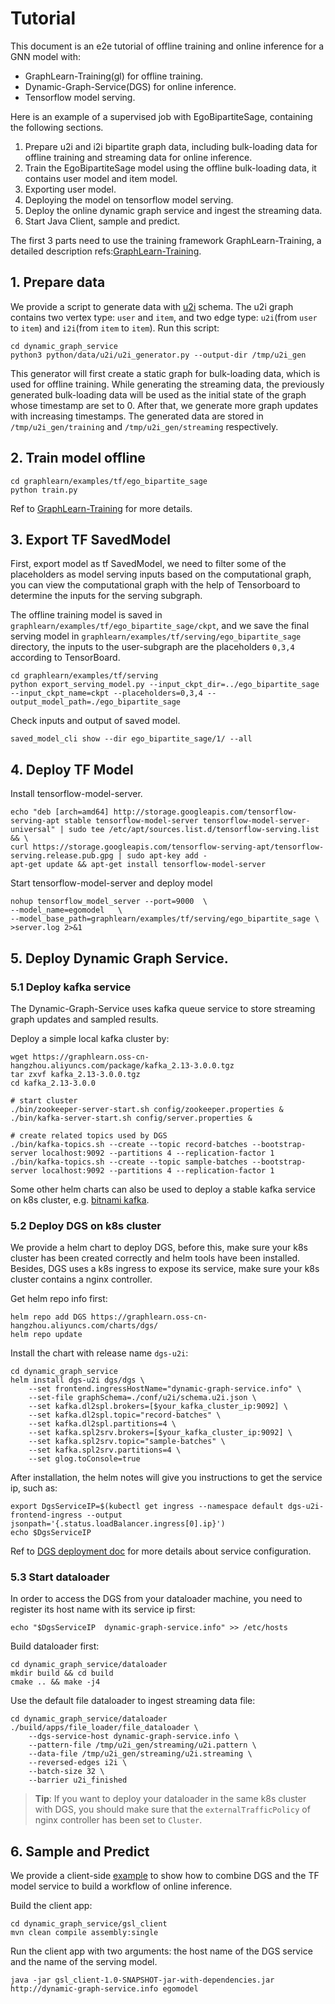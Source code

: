 # Tutorial

This document is an e2e tutorial of offline training and online inference for a GNN model with:
  - GraphLearn-Training(gl) for offline training.
  - Dynamic-Graph-Service(DGS) for online inference.
  - Tensorflow model serving.

Here is an example of a supervised job with EgoBipartiteSage, containing the following sections.
1. Prepare u2i and i2i bipartite graph data, including bulk-loading data for offline training and streaming data for online inference.
2. Train the EgoBipartiteSage model using the offline bulk-loading data, it contains user model and item model.
3. Exporting user model.
4. Deploying the model on tensorflow model serving.
5. Deploy the online dynamic graph service and ingest the streaming data.
6. Start Java Client, sample and predict.

The first 3 parts need to use the training framework GraphLearn-Training, a detailed description refs:[GraphLearn-Training](../gl/intro.md).

## 1. Prepare data

We provide a script to generate data with [u2i](https://github.com/alibaba/graph-learn/blob/master/dynamic_graph_service/conf/u2i/schema.u2i.json) schema.
The u2i graph contains two vertex type: `user` and `item`, and two edge type: `u2i`(from `user` to `item`) and `i2i`(from `item` to `item`).
Run this script:

```shell
cd dynamic_graph_service
python3 python/data/u2i/u2i_generator.py --output-dir /tmp/u2i_gen
```

This generator will first create a static graph for bulk-loading data, which is used for offline training.
While generating the streaming data, the previously generated bulk-loading data will be used as the initial state
of the graph whose timestamp are set to 0. After that, we generate more graph updates with increasing timestamps.
The generated data are stored in `/tmp/u2i_gen/training` and `/tmp/u2i_gen/streaming` respectively.


## 2. Train model offline

```shell
cd graphlearn/examples/tf/ego_bipartite_sage
python train.py
```

Ref to [GraphLearn-Training](../gl/intro.md) for more details.


## 3. Export TF SavedModel


First, export model as tf SavedModel, we need to filter some of the placeholders as model serving inputs based on the
computational graph, you can view the computational graph with the help of Tensorboard to determine the inputs for the
serving subgraph.

The offline training model is saved in `graphlearn/examples/tf/ego_bipartite_sage/ckpt`, and we save the final serving model in
`graphlearn/examples/tf/serving/ego_bipartite_sage` directory, the inputs to the user-subgraph are the placeholders `0,3,4` according to TensorBoard.

```shell
cd graphlearn/examples/tf/serving
python export_serving_model.py --input_ckpt_dir=../ego_bipartite_sage --input_ckpt_name=ckpt --placeholders=0,3,4 --output_model_path=./ego_bipartite_sage
```

Check inputs and output of saved model.
```shell
saved_model_cli show --dir ego_bipartite_sage/1/ --all
```

## 4. Deploy TF Model

Install tensorflow-model-server.

```shell
echo "deb [arch=amd64] http://storage.googleapis.com/tensorflow-serving-apt stable tensorflow-model-server tensorflow-model-server-universal" | sudo tee /etc/apt/sources.list.d/tensorflow-serving.list && \
curl https://storage.googleapis.com/tensorflow-serving-apt/tensorflow-serving.release.pub.gpg | sudo apt-key add -
apt-get update && apt-get install tensorflow-model-server
```

Start tensorflow-model-server and deploy model

```shell
nohup tensorflow_model_server --port=9000  \
--model_name=egomodel   \
--model_base_path=graphlearn/examples/tf/serving/ego_bipartite_sage \
>server.log 2>&1
```

## 5. Deploy Dynamic Graph Service.

### 5.1 Deploy kafka service
The Dynamic-Graph-Service uses kafka queue service to store streaming graph updates and sampled results.

Deploy a simple local kafka cluster by:
```shell
wget https://graphlearn.oss-cn-hangzhou.aliyuncs.com/package/kafka_2.13-3.0.0.tgz
tar zxvf kafka_2.13-3.0.0.tgz
cd kafka_2.13-3.0.0

# start cluster
./bin/zookeeper-server-start.sh config/zookeeper.properties &
./bin/kafka-server-start.sh config/server.properties &

# create related topics used by DGS
./bin/kafka-topics.sh --create --topic record-batches --bootstrap-server localhost:9092 --partitions 4 --replication-factor 1
./bin/kafka-topics.sh --create --topic sample-batches --bootstrap-server localhost:9092 --partitions 4 --replication-factor 1
```

Some other helm charts can also be used to deploy a stable kafka service on k8s cluster,
e.g. [bitnami kafka](https://github.com/bitnami/charts/tree/master/bitnami/kafka).

### 5.2 Deploy DGS on k8s cluster
We provide a helm chart to deploy DGS, before this, make sure your k8s cluster has been created correctly and helm tools have been installed.
Besides, DGS uses a k8s ingress to expose its service, make sure your k8s cluster contains a nginx controller.

Get helm repo info first:
```shell
helm repo add DGS https://graphlearn.oss-cn-hangzhou.aliyuncs.com/charts/dgs/
helm repo update
```

Install the chart with release name `dgs-u2i`:
```shell
cd dynamic_graph_service
helm install dgs-u2i dgs/dgs \
    --set frontend.ingressHostName="dynamic-graph-service.info" \
    --set-file graphSchema=./conf/u2i/schema.u2i.json \
    --set kafka.dl2spl.brokers=[$your_kafka_cluster_ip:9092] \
    --set kafka.dl2spl.topic="record-batches" \
    --set kafka.dl2spl.partitions=4 \
    --set kafka.spl2srv.brokers=[$your_kafka_cluster_ip:9092] \
    --set kafka.spl2srv.topic="sample-batches" \
    --set kafka.spl2srv.partitions=4 \
    --set glog.toConsole=true
```

After installation, the helm notes will give you instructions to get the service ip, such as:
```shell
export DgsServiceIP=$(kubectl get ingress --namespace default dgs-u2i-frontend-ingress --output jsonpath='{.status.loadBalancer.ingress[0].ip}')
echo $DgsServiceIP
```

Ref to [DGS deployment doc](deploy.md) for more details about service configuration.

### 5.3 Start dataloader
In order to access the DGS from your dataloader machine, you need to register its host name with its service ip first:
```shell
echo "$DgsServiceIP  dynamic-graph-service.info" >> /etc/hosts
```
Build dataloader first:
```shell
cd dynamic_graph_service/dataloader
mkdir build && cd build
cmake .. && make -j4
```
Use the default file dataloader to ingest streaming data file:
```shell
cd dynamic_graph_service/dataloader
./build/apps/file_loader/file_dataloader \
    --dgs-service-host dynamic-graph-service.info \
    --pattern-file /tmp/u2i_gen/streaming/u2i.pattern \
    --data-file /tmp/u2i_gen/streaming/u2i.streaming \
    --reversed-edges i2i \
    --batch-size 32 \
    --barrier u2i_finished
```
> **Tip**: If you want to deploy your dataloader in the same k8s cluster with DGS, you should make sure that the
> `externalTrafficPolicy` of nginx controller has been set to `Cluster`.


## 6. Sample and Predict

We provide a client-side [example](https://github.com/alibaba/graph-learn/blob/master/dynamic_graph_service/gsl_client/src/main/java/org/aliyun/App.java) 
to show how to combine DGS and the TF model service to build a 
workflow of online inference.

Build the client app:
```shell
cd dynamic_graph_service/gsl_client
mvn clean compile assembly:single
```

Run the client app with two arguments: the host name of the DGS service and the name of the serving model.
```shell
java -jar gsl_client-1.0-SNAPSHOT-jar-with-dependencies.jar http://dynamic-graph-service.info egomodel
```